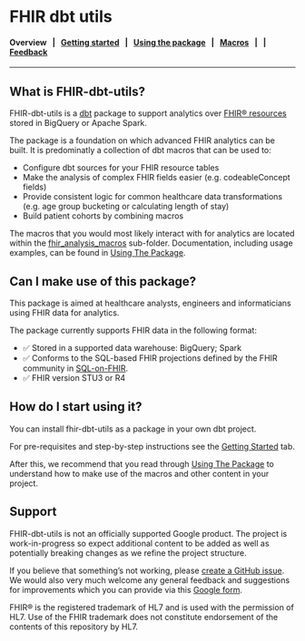 # FHIR dbt utils

#### **Overview** &nbsp; | &nbsp; [Getting started](readme/getting_started.md) &nbsp; | &nbsp; [Using the package](readme/using_the_package.md) &nbsp; | &nbsp; [Macros](readme/macros.md) &nbsp; | &nbsp; | [Feedback](https://docs.google.com/forms/d/e/1FAIpQLScU0WXCXA7xOX7kGr6QSW9BNMZwHswf5zq10MfRnnZJYQ6L8g/viewform)

---

## What is FHIR-dbt-utils?

FHIR-dbt-utils is a [dbt](https://docs.getdbt.com/docs/introduction) package to support analytics over [FHIR® resources]((http://build.fhir.org/resourcelist.html)) stored in BigQuery or Apache Spark.

The package is a foundation on which advanced FHIR analytics can be built. It is predominatly a collection of dbt macros that can be used to:

- Configure dbt sources for your FHIR resource tables
- Make the analysis of complex FHIR fields easier (e.g. codeableConcept fields)
- Provide consistent logic for common healthcare data transformations (e.g. age group bucketing or calculating length of stay)
- Build patient cohorts by combining macros

The macros that you would most likely interact with for analytics are located within the [fhir_analysis_macros](macros/fhir_analysis_macros/) sub-folder. Documentation, including usage examples, can be found in [Using The Package](readme/using_the_package.md).

## Can I make use of this package?

This package is aimed at healthcare analysts, engineers and informaticians using FHIR data for analytics.

The package currently supports FHIR data in the following format:

- ✅ Stored in a supported data warehouse: BigQuery; Spark
- ✅ Conforms to the SQL-based FHIR projections defined by the FHIR community in [SQL-on-FHIR](https://github.com/FHIR/sql-on-fhir/blob/master/sql-on-fhir.md).
- ✅ FHIR version STU3 or R4

## How do I start using it?

You can install fhir-dbt-utils as a package in your own dbt project.

For pre-requisites and step-by-step instructions see the [Getting Started](readme/getting_started.md) tab.

After this, we recommend that you read through [Using The Package](readme/using_the_package.md) to understand how to make use of the macros and other content in your project.

## Support

FHIR-dbt-utils is not an officially supported Google product. The project is work-in-progress so expect additional content to be added as well as potentially breaking changes as we refine the project structure.

If you believe that something’s not working, please [create a GitHub issue](https://docs.github.com/en/issues/tracking-your-work-with-issues/creating-an-issue). We would also very much welcome any general feedback and suggestions for improvements which you can provide via this [Google form](https://docs.google.com/forms/d/e/1FAIpQLScU0WXCXA7xOX7kGr6QSW9BNMZwHswf5zq10MfRnnZJYQ6L8g/viewform).

FHIR® is the registered trademark of HL7 and is used with the permission of HL7. Use of the FHIR trademark does not constitute endorsement of the contents of this repository by HL7.